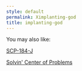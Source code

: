 ```yaml
---
style: default
permalink: Ximplanting-god
title: implanting-god
---
```

You may also like:

[SCP-184-J](http://scp-wiki.net/scp-184-j)

[Solvin' Center of Problems](http://scp-wiki.net/solvin-center-of-problems)
